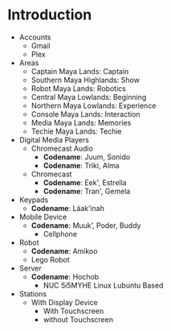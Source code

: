 # Introduction



- Accounts
  - Gmail
  - Plex
- Areas
  - Captain Maya Lands: Captain
  - Southern Maya Highlands: Show
  - Robot Maya Lands: Robotics
  - Central Maya Lowlands: Beginning
  - Northern Maya Lowlands: Experience
  - Console Maya Lands: Interaction
  - Media Maya Lands: Memories
  - Techie Maya Lands: Techie
- Digital Media Players
  - Chromecast Audio
    - __Codename__: Juum, Sonido
    - __Codename__: Triki, Alma
  - Chromecast
    - __Codename__: Eek', Estrella
    - __Codename__: Tran', Gemela
- Keypads
  - __Codename__: Láak’inah
- Mobile Device
  - __Codename__: Muuk’, Poder, Buddy
    - Cellphone  
- Robot
  - __Codename__: Amikoo
  - Lego Robot
- Server
  - __Codename__: Hochob
    - NUC 5i5MYHE Linux Lubuntu Based
- Stations
  - With Display Device
    - With Touchscreen
    - without Touchscreen

